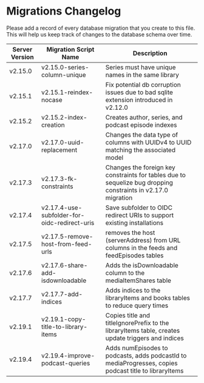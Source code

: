 # Migrations Changelog

Please add a record of every database migration that you create to this file. This will help us keep track of changes to the database schema over time.

| Server Version | Migration Script Name                        | Description                                                                                                   |
| -------------- | -------------------------------------------- | ------------------------------------------------------------------------------------------------------------- |
| v2.15.0        | v2.15.0-series-column-unique                 | Series must have unique names in the same library                                                             |
| v2.15.1        | v2.15.1-reindex-nocase                       | Fix potential db corruption issues due to bad sqlite extension introduced in v2.12.0                          |
| v2.15.2        | v2.15.2-index-creation                       | Creates author, series, and podcast episode indexes                                                           |
| v2.17.0        | v2.17.0-uuid-replacement                     | Changes the data type of columns with UUIDv4 to UUID matching the associated model                            |
| v2.17.3        | v2.17.3-fk-constraints                       | Changes the foreign key constraints for tables due to sequelize bug dropping constraints in v2.17.0 migration |
| v2.17.4        | v2.17.4-use-subfolder-for-oidc-redirect-uris | Save subfolder to OIDC redirect URIs to support existing installations                                        |
| v2.17.5        | v2.17.5-remove-host-from-feed-urls           | removes the host (serverAddress) from URL columns in the feeds and feedEpisodes tables                        |
| v2.17.6        | v2.17.6-share-add-isdownloadable             | Adds the isDownloadable column to the mediaItemShares table                                                   |
| v2.17.7        | v2.17.7-add-indices                          | Adds indices to the libraryItems and books tables to reduce query times                                       |
| v2.19.1        | v2.19.1-copy-title-to-library-items          | Copies title and titleIgnorePrefix to the libraryItems table, creates update triggers and indices             |
| v2.19.4        | v2.19.4-improve-podcast-queries              | Adds numEpisodes to podcasts, adds podcastId to mediaProgresses, copies podcast title to libraryItems         |
